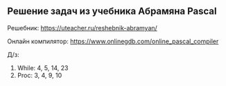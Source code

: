 ## Решение задач из учебника Абрамяна Pascal

Решебник: https://uteacher.ru/reshebnik-abramyan/

Онлайн компилятор: https://www.onlinegdb.com/online_pascal_compiler

Д/з:

1. While: 4, 5, 14, 23
2. Proc: 3, 4, 9, 10
